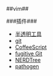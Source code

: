 ##vim##


###插件###

* [半透明工具](http://www.vim.org/scripts/script.php?script_id=687)
* [git](https://github.com/motemen/git-vim)
* [CoffeeScript](https://github.com/kchmck/vim-coffee-script)
* [fugitive Git](https://github.com/tpope/vim-fugitive)
* [NERDTree](https://github.com/scrooloose/nerdtree.git)
* [pathogen](https://github.com/tpope/vim-pathogen)

